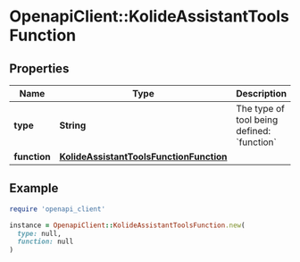 # OpenapiClient::KolideAssistantToolsFunction

## Properties

| Name | Type | Description | Notes |
| ---- | ---- | ----------- | ----- |
| **type** | **String** | The type of tool being defined: &#x60;function&#x60; |  |
| **function** | [**KolideAssistantToolsFunctionFunction**](KolideAssistantToolsFunctionFunction.md) |  |  |

## Example

```ruby
require 'openapi_client'

instance = OpenapiClient::KolideAssistantToolsFunction.new(
  type: null,
  function: null
)
```

